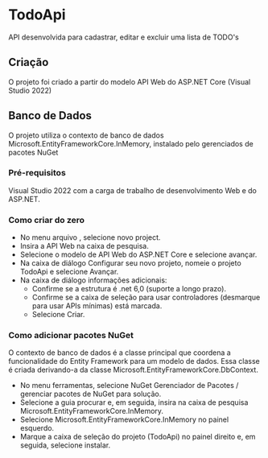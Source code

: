 # TodoApi
API desenvolvida para cadastrar, editar e excluir uma lista de TODO's

## Criação 
O projeto foi criado a partir do modelo API Web do ASP.NET Core (Visual Studio 2022)
 
## Banco de Dados
O projeto utiliza o contexto de banco de dados Microsoft.EntityFrameworkCore.InMemory, instalado pelo gerenciados de pacotes NuGet

### Pré-requisitos
Visual Studio 2022 com a carga de trabalho de desenvolvimento Web e do ASP.NET.

### Como criar do zero
* No menu arquivo , selecione novo project.
* Insira a API Web na caixa de pesquisa.
* Selecione o modelo de API Web do ASP.NET Core e selecione avançar.
* Na caixa de diálogo Configurar seu novo projeto, nomeie o projeto TodoApi e selecione Avançar.
* Na caixa de diálogo informações adicionais:
  * Confirme se a estrutura é .net 6,0 (suporte a longo prazo).
  * Confirme se a caixa de seleção para usar controladores (desmarque para usar APIs mínimas) está marcada.
  * Selecione Criar.

### Como adicionar pacotes NuGet
O contexto de banco de dados é a classe principal que coordena a funcionalidade do Entity Framework para um modelo de dados. Essa classe é criada derivando-a da classe Microsoft.EntityFrameworkCore.DbContext.

* No menu ferramentas, selecione NuGet Gerenciador de Pacotes / gerenciar pacotes de NuGet para solução.
* Selecione a guia procurar e, em seguida, insira na caixa de pesquisa Microsoft.EntityFrameworkCore.InMemory.
* Selecione Microsoft.EntityFrameworkCore.InMemory no painel esquerdo.
* Marque a caixa de seleção do projeto (TodoApi) no painel direito e, em seguida, selecione instalar.
